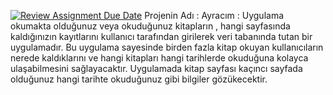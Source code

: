 [![Review Assignment Due Date](https://classroom.github.com/assets/deadline-readme-button-24ddc0f5d75046c5622901739e7c5dd533143b0c8e959d652212380cedb1ea36.svg)](https://classroom.github.com/a/uelKf0-p)
Projenin Adı : Ayracım : Uygulama okumakta olduğunuz veya okuduğunuz kitapların , hangi sayfasında kaldığınızın kayıtlarını kullanıcı tarafından girilerek veri tabanında tutan bir uygulamadır. Bu uygulama sayesinde birden fazla kitap okuyan kullanıcıların nerede kaldıklarını ve hangi kitapları hangi tarihlerde okuduğuna kolayca ulaşabilmesini sağlayacaktır. Uygulamada kitap sayfası kaçıncı sayfada olduğunuz hangi tarihte okuduğunuz gibi bilgiler gözükecektir.
